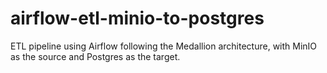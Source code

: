 # airflow-etl-minio-to-postgres
ETL pipeline using Airflow following the Medallion architecture, with MinIO as the source and Postgres as the target.
